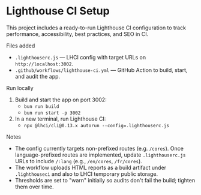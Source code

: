 # Lighthouse CI Setup

This project includes a ready-to-run Lighthouse CI configuration to track performance, accessibility, best practices, and SEO in CI.

Files added
- `.lighthouserc.js` — LHCI config with target URLs on `http://localhost:3002`.
- `.github/workflows/lighthouse-ci.yml` — GitHub Action to build, start, and audit the app.

Run locally
1. Build and start the app on port 3002:
   - `bun run build`
   - `bun run start -p 3002`
2. In a new terminal, run Lighthouse CI:
   - `npx @lhci/cli@0.13.x autorun --config=.lighthouserc.js`

Notes
- The config currently targets non-prefixed routes (e.g. `/cores`). Once language-prefixed routes are implemented, update `.lighthouserc.js` URLs to include `/:lang` (e.g., `/en/cores`, `/fr/cores`).
- The workflow uploads HTML reports as a build artifact under `.lighthouseci` and also to LHCI temporary public storage.
- Thresholds are set to "warn" initially so audits don't fail the build; tighten them over time.

